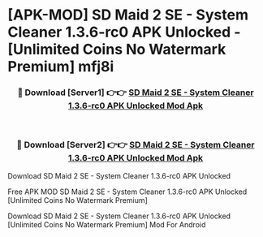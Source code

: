 # [APK-MOD] SD Maid 2 SE - System Cleaner 1.3.6-rc0 APK Unlocked - [Unlimited Coins No Watermark Premium] mfj8i



<div align="center">
<h3>🔴 Download [Server1] 👉👉 <a href="https://momento.my/?title=SD_Maid_2_SE_-_System_Cleaner_1.3.6-rc0_APK_Unlocked">SD Maid 2 SE - System Cleaner 1.3.6-rc0 APK Unlocked Mod Apk</a></h3><br>

<h3>🔴 Download [Server2] 👉👉 <a href="https://momento.my/?title=SD_Maid_2_SE_-_System_Cleaner_1.3.6-rc0_APK_Unlocked">SD Maid 2 SE - System Cleaner 1.3.6-rc0 APK Unlocked Mod Apk</a></h3>
</div>



Download SD Maid 2 SE - System Cleaner 1.3.6-rc0 APK Unlocked 

Free APK MOD SD Maid 2 SE - System Cleaner 1.3.6-rc0 APK Unlocked [Unlimited Coins No Watermark Premium]

Download SD Maid 2 SE - System Cleaner 1.3.6-rc0 APK Unlocked [Unlimited Coins No Watermark Premium] Mod For Android
